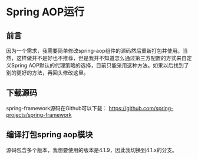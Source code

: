 # Spring AOP运行
## 前言
因为一个需求，我需要简单修改spring-aop组件的源码然后重新打包并使用。当然，这样做并不是好也不推荐，但是我并不知道怎么通过第三方配置的方式来自定义Spring AOP默认的代理策略的选择，目前只能采用这种方法。如果以后找到了别的更好的方法，再回头修改这里。

## 下载源码
spring-framework源码在Github可以下载：
https://github.com/spring-projects/spring-framework

## 编译打包spring aop模块
源码包含多个版本，我想要使用的版本是4.1.9，因此我切换到4.1.x的分支。
